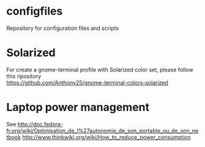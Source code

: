 configfiles
===========

Repository for configuration files and scripts

Solarized
=========

For create a gnome-terminal profile with Solarized color set, please follow this ripository  
https://github.com/Anthony25/gnome-terminal-colors-solarized

Laptop power management
=======================

See 
http://doc.fedora-fr.org/wiki/Optimisation_de_l%27autonomie_de_son_portable_ou_de_son_netbook
http://www.thinkwiki.org/wiki/How_to_reduce_power_consumption
